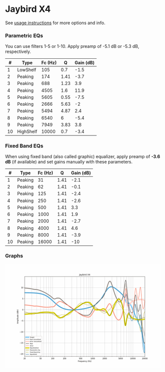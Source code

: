 # Jaybird X4
See [usage instructions](https://github.com/jaakkopasanen/AutoEq#usage) for more options and info.

### Parametric EQs
You can use filters 1-5 or 1-10. Apply preamp of -5.1 dB or -5.3 dB, respectively.

|   # | Type      |   Fc (Hz) |    Q |   Gain (dB) |
|-----|-----------|-----------|------|-------------|
|   1 | LowShelf  |       105 | 0.7  |        -1.5 |
|   2 | Peaking   |       174 | 1.41 |        -3.7 |
|   3 | Peaking   |       688 | 1.23 |         3.9 |
|   4 | Peaking   |      4505 | 1.6  |        11.9 |
|   5 | Peaking   |      5605 | 0.55 |        -7.5 |
|   6 | Peaking   |      2666 | 5.63 |        -2   |
|   7 | Peaking   |      5494 | 4.87 |         2.4 |
|   8 | Peaking   |      6540 | 6    |        -5.4 |
|   9 | Peaking   |      7949 | 3.83 |         3.8 |
|  10 | HighShelf |     10000 | 0.7  |        -3.4 |

### Fixed Band EQs
When using fixed band (also called graphic) equalizer, apply preamp of **-3.6 dB** (if available) and set gains manually with these parameters.

|   # | Type    |   Fc (Hz) |    Q |   Gain (dB) |
|-----|---------|-----------|------|-------------|
|   1 | Peaking |        31 | 1.41 |        -2.1 |
|   2 | Peaking |        62 | 1.41 |        -0.1 |
|   3 | Peaking |       125 | 1.41 |        -2.4 |
|   4 | Peaking |       250 | 1.41 |        -2.6 |
|   5 | Peaking |       500 | 1.41 |         3.3 |
|   6 | Peaking |      1000 | 1.41 |         1.9 |
|   7 | Peaking |      2000 | 1.41 |        -2.7 |
|   8 | Peaking |      4000 | 1.41 |         4.6 |
|   9 | Peaking |      8000 | 1.41 |        -3.9 |
|  10 | Peaking |     16000 | 1.41 |       -10   |

### Graphs
![](./Jaybird%20X4.png)
